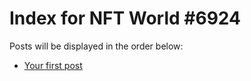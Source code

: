 # Index for NFT World #6924
Posts will be displayed in the order below:

- [Your first post](./001-first.md)

